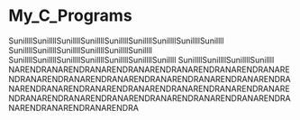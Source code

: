 # My_C_Programs

SunillllSunillllSunillllSunillllSunillllSunillllSunillllSunillllSunillll
SunillllSunillllSunillllSunillllSunillllSunillll
SunillllSunillllSunillllSunillllSunillllSunillllSunillll
SunillllSunillllSunillllSunillll
NARENDRANARENDRANARENDRANARENDRANARENDRANARENDRANARENDRANARENDRANARENDRANARENDRANARENDRANARENDRANARENDRANARENDRANARENDRANARENDRANARENDRANARENDRANARENDRANARENDRANARENDRANARENDRANARENDRANARENDRANARENDRANARENDRANARENDRANARENDRANARENDRA
